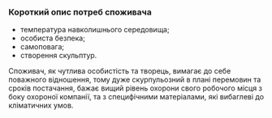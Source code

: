 ### Короткий опис потреб споживача
- температура навколишнього середовища;
- особиста безпека;
- самоповага;
- створення скульптур.

Споживач, як чутлива особистість та творець, вимагає до себе поважного відношення, тому дуже 
скурпульозний в плані перемовин та сроків постачання, бажає вищий рівень охорони свого робочого місця з боку охороної компанії, та з специфічними матеріалами, які вибаглеві до кліматичних умов.
